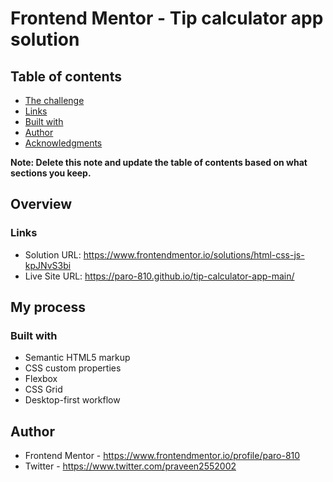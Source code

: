 # Frontend Mentor - Tip calculator app solution

## Table of contents
  - [The challenge](#the-challenge)
  - [Links](#links)
  - [Built with](#built-with)
- [Author](#author)
- [Acknowledgments](#acknowledgments)

**Note: Delete this note and update the table of contents based on what sections you keep.**

## Overview

### Links

- Solution URL: https://www.frontendmentor.io/solutions/html-css-js-kpJNvS3bi
- Live Site URL: https://paro-810.github.io/tip-calculator-app-main/

## My process

### Built with

- Semantic HTML5 markup
- CSS custom properties
- Flexbox
- CSS Grid
- Desktop-first workflow


## Author

- Frontend Mentor - https://www.frontendmentor.io/profile/paro-810
- Twitter - https://www.twitter.com/praveen2552002

